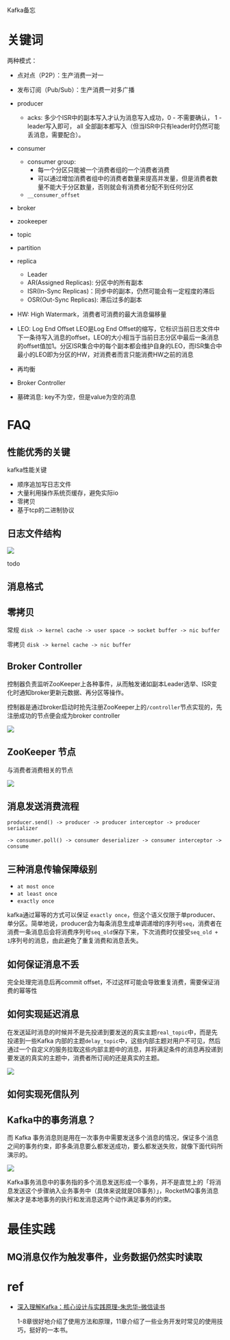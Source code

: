 Kafka备忘

# 关键词

两种模式：
- 点对点（P2P）：生产消费一对一
- 发布订阅（Pub/Sub）：生产消费一对多广播

- producer
    - acks: 多少个ISR中的副本写入才认为消息写入成功，0 - 不需要确认， 1 - leader写入即可， all 全部副本都写入（但当ISR中只有leader时仍然可能丢消息，需要配合）。
- consumer
    - consumer group:
        - 每一个分区只能被一个消费者组的一个消费者消费
        - 可以通过增加消费者组中的消费者数量来提高并发量，但是消费者数量不能大于分区数量，否则就会有消费者分配不到任何分区
    - `__consumer_offset`
- broker
- zookeeper

- topic
- partition
- replica
    - Leader
    - AR(Assigned Replicas): 分区中的所有副本
    - ISR(In-Sync Replicas)：同步中的副本，仍然可能会有一定程度的滞后
    - OSR(Out-Sync Replicas): 滞后过多的副本

- HW: High Watermark，消费者可消费的最大消息偏移量
- LEO: Log End Offset LEO是Log End Offset的缩写，它标识当前日志文件中下一条待写入消息的offset，LEO的大小相当于当前日志分区中最后一条消息的offset值加1。分区ISR集合中的每个副本都会维护自身的LEO，而ISR集合中最小的LEO即为分区的HW，对消费者而言只能消费HW之前的消息

- 再均衡
- Broker Controller
- 墓碑消息: key不为空，但是value为空的消息


# FAQ

## 性能优秀的关键

kafka性能关键
- 顺序追加写日志文件
- 大量利用操作系统页缓存，避免实际io
- 零拷贝
- 基于tcp的二进制协议

## 日志文件结构

![](.Kafka备忘.assets/2022-09-12-17-03-10.png)

todo

## 消息格式



## 零拷贝

常规 `disk -> kernel cache -> user space -> socket buffer -> nic buffer`

零拷贝 `disk -> kernel cache -> nic buffer`

## Broker Controller

控制器负责监听ZooKeeper上各种事件，从而触发诸如副本Leader选举、ISR变化时通知broker更新元数据、再分区等操作。

控制器是通过broker启动时抢先注册ZooKeeper上的`/controller`节点实现的，先注册成功的节点便会成为broker controller

![](.Kafka备忘.assets/2022-09-12-17-23-32.png)

## ZooKeeper 节点

与消费者消费相关的节点

![](.Kafka备忘.assets/2022-09-12-23-45-00.png)

## 消息发送消费流程

```
producer.send() -> producer -> producer interceptor -> producer serializer 

-> consumer.poll() -> consumer deserializer -> consumer interceptor -> consume
```

## 三种消息传输保障级别

- `at most once`
- `at least once`
- `exactly once`

kafka通过幂等的方式可以保证 `exactly once`，但这个语义仅限于单producer、单分区。简单地说，producer会为每条消息生成单调递增的序列号`seq`，消费者在消费一条消息后会将消费序列号`seq_old`保存下来，下次消费时仅接受`seq_old + 1`序列号的消息，由此避免了重复消费和消息丢失。

## 如何保证消息不丢

完全处理完消息后再commit offset，不过这样可能会导致重复消费，需要保证消费的幂等性

## 如何实现延迟消息

在发送延时消息的时候并不是先投递到要发送的真实主题`real_topic`中，而是先投递到一些Kafka 内部的主题`delay_topic`中，这些内部主题对用户不可见，然后通过一个自定义的服务拉取这些内部主题中的消息，并将满足条件的消息再投递到要发送的真实的主题中，消费者所订阅的还是真实的主题。

![](.Kafka备忘.assets/2022-09-12-23-24-54.png)

## 如何实现死信队列

## Kafka中的事务消息？

而 Kafka 事务消息则是用在一次事务中需要发送多个消息的情况，保证多个消息之间的事务约束，即多条消息要么都发送成功，要么都发送失败，就像下面代码所演示的。

![](.Kafka备忘.assets/2022-09-12-21-53-39.png)

Kafka事务消息中的事务指的多个消息发送形成一个事务，并不是直觉上的「将消息发送这个步骤纳入业务事务中（具体来说就是DB事务）」，RocketMQ事务消息解决才是本地事务的执行和发消息这两个动作满足事务的约束。

# 最佳实践

## MQ消息仅作为触发事件，业务数据仍然实时读取

# ref

- [深入理解Kafka：核心设计与实践原理-朱忠华-微信读书](https://weread.qq.com/web/bookDetail/e9a32a0071848698e9a39b8)

	1-8章很好地介绍了使用方法和原理，11章介绍了一些业务开发时常见的使用技巧，挺好的一本书。


